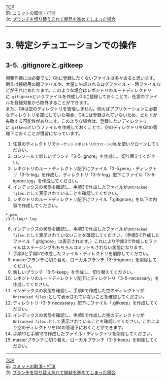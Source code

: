 [TOP](../README.md)   
前: [コミットの取消・打消](./reset-revert.md)  
次: [ブランチを切り替え忘れて開発を進めてしまった場合](./stash.md)  

---

# 3. 特定シチュエーションでの操作
## 3-5. .gitignoreと.gitkeep
開発作業には必要でも、Gitに登録したくないファイルは多々あると思います。例えば接続用の鍵ファイルや、大量に生成されるログファイル・一時ファイルなどがそれにあたります。このような場合はレポジトリのルートディレクトリに`.gitignore`というファイルを作成しGitに登録しておくことで、任意のファイルを登録対象から除外することができます。  
また、Gitは空のディレクトリを管理しません。例えばアプリケーションに必要なディレクトリを空にしていた場合、Gitには登録されていないため、ビルドが失敗する可能性があります。このような場合は、登録したいディレクトリに`.gitkeep`というファイルを作成しておくことで、空のディレクトリをGitの管理下におくことが慣習になっています。

1. 任意のディレクトリで`ターゲットリポジトリのクローンURL`を使いクローンしてください。
2. コンソールで新しいブランチ「3-5-ignore」を作成し、切り替えてください。
3. レポジトリのルートディレクトリ配下にファイル「3-5.pem」・ディレクトリ「3-5-log」を作成し、ディレクトリ「3-5-log」配下にファイル「3-5-ignore.log」を作成してください。
4. インデックスの状態を確認し、手順3で作成したファイルが`Untracked files:`として表示されていることを確認してください。
5. レポジトリのルートディレクトリ配下にファイル「.gitignore」を以下の内容で作成してください。
```
*.pem
/3-5-log/*.log
```
6. インデックスの状態を確認し、手順3で作成したファイルが`Untracked files:`として表示されていないことを確認してください。（手順5で作成したファイル「.gitignore」は表示されます。）これにより手順3で作成したファイルはステージングももちろんコミットもされない状態になります。
7. 手順3と手順5で作成したファイル・ディレクトリを削除してください。
8. masterブランチに切り替え、ローカルブランチ「3-5-ignore」を削除してください。
9. 新しいブランチ「3-5-keep」を作成し、切り替えてください。
10. レポジトリのルートディレクトリ配下にディレクトリ「3-5-necessary」を作成してください。
11. インデックスの状態を確認し、手順9で作成した空のディレクトリが`Untracked files:`として表示されていないことを確認してください。
12. ディレクトリ「3-5-necessary」配下にファイル「.gitkeep」を作成してください。
13. インデックスの状態を確認し、手順9で作成した空のディレクトリが`Untracked files:`として表示されていることを確認してください。これにより空のディレクトリをGitの管理下におくことができます。
14. 手順10と手順12で作成したファイル・ディレクトリを削除してください。
15. masterブランチに切り替え、ローカルブランチ「3-5-keep」を削除してください。

--- 

[TOP](../README.md)   
前: [コミットの取消・打消](./reset-revert.md)  
次: [ブランチを切り替え忘れて開発を進めてしまった場合](./stash.md)  